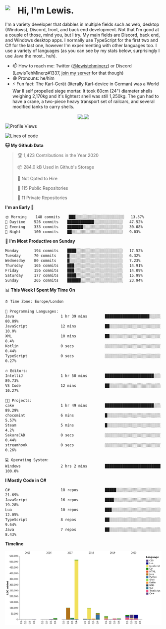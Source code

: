 <h1><img align="left" src="https://cdn.discordapp.com/emojis/552927506957729802.gif" width="40">Hi, I'm Lewis.</h1>

I'm a variety developer that dabbles in multiple fields such as web, desktop (Windows), Discord, front, and back end development. Not that I'm good at a couple of those, mind you, but I try. My main fields are Discord, back end, and Windows desktop apps. I normally use TypeScript for the first two and C# for the last one, however I'm experimenting with other languages too. I use a variety of languages (as you can see by my stats below, surprisingly I use Java the most.. huh).

- 📫 How to reach me: Twitter ([@lewistehminerz](https://twitter.com/lewistehminerz)) or Discord (LewisTehMinerz#1337, [join my server](https://discord.gg/XnUh7JB) for that though)
- 😄 Pronouns: he/him
- ⚡ Fun fact: The Karl-Gerät (literally Karl-device in German) was a World War II self propelled siege mortar. It took 60cm (24") diameter shells weighing 2,170kg and it's lightest shell was still 1,250kg. The gun had to have a crane, a two-piece heavy transport set of railcars, and several modified tanks to carry shells.

<p align="center">
  <a href="https://github.com/anuraghazra/github-readme-stats">
    <img align="center" src="https://github-readme-stats.vercel.app/api?username=LewisTehMinerz&count_private=true&show_icons=true&theme=gruvbox">
  </a>
  <a href="https://github.com/anuraghazra/github-readme-stats">
    <img align="center" src="https://github-readme-stats.vercel.app/api/top-langs/?username=LewisTehMinerz&layout=compact&theme=gruvbox">
  </a>
</p>

<!--START_SECTION:waka-->
![Profile Views](http://img.shields.io/badge/Profile%20Views-22-blue)

![Lines of code](https://img.shields.io/badge/From%20Hello%20World%20I%27ve%20Written-5.1%20million%20lines%20of%20code-blue)

**🐱 My Github Data** 

> 🏆 1,423 Contributions in the Year 2020
 > 
> 📦 284.0 kB Used in Github's Storage 
 > 
> 🚫 Not Opted to Hire
 > 
> 📜 115 Public Repositories
 > 
> 🔑 11 Private Repositories 

**I'm an Early 🐤** 

```text
🌞 Morning    148 commits    ███░░░░░░░░░░░░░░░░░░░░░░   13.37% 
🌆 Daytime    526 commits    ████████████░░░░░░░░░░░░░   47.52% 
🌃 Evening    333 commits    ███████░░░░░░░░░░░░░░░░░░   30.08% 
🌙 Night      100 commits    ██░░░░░░░░░░░░░░░░░░░░░░░   9.03%

```
📅 **I'm Most Productive on Sunday** 

```text
Monday       194 commits    ████░░░░░░░░░░░░░░░░░░░░░   17.52% 
Tuesday      70 commits     █░░░░░░░░░░░░░░░░░░░░░░░░   6.32% 
Wednesday    80 commits     █░░░░░░░░░░░░░░░░░░░░░░░░   7.23% 
Thursday     165 commits    ███░░░░░░░░░░░░░░░░░░░░░░   14.91% 
Friday       156 commits    ███░░░░░░░░░░░░░░░░░░░░░░   14.09% 
Saturday     177 commits    ████░░░░░░░░░░░░░░░░░░░░░   15.99% 
Sunday       265 commits    ██████░░░░░░░░░░░░░░░░░░░   23.94%

```


📊 **This Week I Spent My Time On** 

```text
⌚︎ Time Zone: Europe/London

💬 Programming Languages: 
Java                     1 hr 39 mins        ████████████████████░░░░░   80.89% 
JavaScript               12 mins             ██░░░░░░░░░░░░░░░░░░░░░░░   10.0% 
XML                      10 mins             ██░░░░░░░░░░░░░░░░░░░░░░░   8.4% 
Kotlin                   0 secs              ░░░░░░░░░░░░░░░░░░░░░░░░░   0.44% 
TypeScript               0 secs              ░░░░░░░░░░░░░░░░░░░░░░░░░   0.27%

🔥 Editors: 
IntelliJ                 1 hr 50 mins        ██████████████████████░░░   89.73% 
VS Code                  12 mins             ██░░░░░░░░░░░░░░░░░░░░░░░   10.27%

🐱‍💻 Projects: 
cake                     1 hr 49 mins        ██████████████████████░░░   89.29% 
chocomint                6 mins              █░░░░░░░░░░░░░░░░░░░░░░░░   5.57% 
Steam                    5 mins              █░░░░░░░░░░░░░░░░░░░░░░░░   4.2% 
SakuraCAD                0 secs              ░░░░░░░░░░░░░░░░░░░░░░░░░   0.44% 
streamhook               0 secs              ░░░░░░░░░░░░░░░░░░░░░░░░░   0.26%

💻 Operating System: 
Windows                  2 hrs 2 mins        █████████████████████████   100.0%

```

**I Mostly Code in C#** 

```text
C#                       18 repos            █████░░░░░░░░░░░░░░░░░░░░   21.69% 
JavaScript               16 repos            ████░░░░░░░░░░░░░░░░░░░░░   19.28% 
Lua                      10 repos            ███░░░░░░░░░░░░░░░░░░░░░░   12.05% 
TypeScript               8 repos             ██░░░░░░░░░░░░░░░░░░░░░░░   9.64% 
Java                     7 repos             ██░░░░░░░░░░░░░░░░░░░░░░░   8.43%

```


**Timeline**

![Chart not found](https://github.com/LewisTehMinerz/LewisTehMinerz/blob/master/charts/bar_graph.png) 


<!--END_SECTION:waka-->
